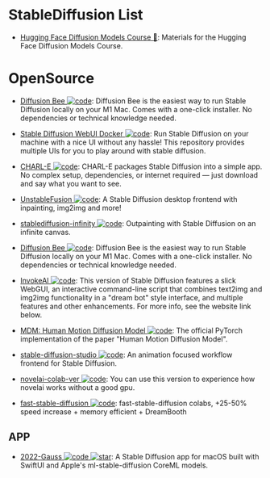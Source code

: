 # StableDiffusion List

- [Hugging Face Diffusion Models Course 🎥](https://github.com/huggingface/diffusion-models-class): Materials for the Hugging Face Diffusion Models Course.

# OpenSource

- [Diffusion Bee ![code](https://martrix-usa.oss-accelerate.aliyuncs.com/logo/code.svg)](https://github.com/divamgupta/diffusionbee-stable-diffusion-ui): Diffusion Bee is the easiest way to run Stable Diffusion locally on your M1 Mac. Comes with a one-click installer. No dependencies or technical knowledge needed.

- [Stable Diffusion WebUI Docker ![code](https://martrix-usa.oss-accelerate.aliyuncs.com/logo/code.svg)](https://github.com/AbdBarho/stable-diffusion-webui-docker): Run Stable Diffusion on your machine with a nice UI without any hassle! This repository provides multiple UIs for you to play around with stable diffusion.

- [CHARL-E ![code](https://martrix-usa.oss-accelerate.aliyuncs.com/logo/code.svg)](https://www.charl-e.com/): CHARL-E packages Stable Diffusion into a simple app. No complex setup, dependencies, or internet required — just download and say what you want to see.

- [UnstableFusion ![code](https://martrix-usa.oss-accelerate.aliyuncs.com/logo/code.svg)](https://github.com/ahrm/UnstableFusion): A Stable Diffusion desktop frontend with inpainting, img2img and more!

- [stablediffusion-infinity ![code](https://martrix-usa.oss-accelerate.aliyuncs.com/logo/code.svg)](https://github.com/lkwq007/stablediffusion-infinity): Outpainting with Stable Diffusion on an infinite canvas.

- [Diffusion Bee ![code](https://martrix-usa.oss-accelerate.aliyuncs.com/logo/code.svg)](https://github.com/divamgupta/diffusionbee-stable-diffusion-ui): Diffusion Bee is the easiest way to run Stable Diffusion locally on your M1 Mac. Comes with a one-click installer. No dependencies or technical knowledge needed.

- [InvokeAI ![code](https://martrix-usa.oss-accelerate.aliyuncs.com/logo/code.svg)](https://github.com/invoke-ai/InvokeAI): This version of Stable Diffusion features a slick WebGUI, an interactive command-line script that combines text2img and img2img functionality in a "dream bot" style interface, and multiple features and other enhancements. For more info, see the website link below.

- [MDM: Human Motion Diffusion Model ![code](https://martrix-usa.oss-accelerate.aliyuncs.com/logo/code.svg)](https://github.com/GuyTevet/motion-diffusion-model): The official PyTorch implementation of the paper "Human Motion Diffusion Model".

- [stable-diffusion-studio ![code](https://martrix-usa.oss-accelerate.aliyuncs.com/logo/code.svg)](https://github.com/amotile/stable-diffusion-studio): An animation focused workflow frontend for Stable Diffusion.

- [novelai-colab-ver ![code](https://martrix-usa.oss-accelerate.aliyuncs.com/logo/code.svg)](https://github.com/JingShing/novelai-colab-ver): You can use this version to experience how novelai works without a good gpu.

- [fast-stable-diffusion ![code](https://martrix-usa.oss-accelerate.aliyuncs.com/logo/code.svg)](https://github.com/TheLastBen/fast-stable-diffusion): fast-stable-diffusion colabs, +25-50% speed increase + memory efficient + DreamBooth

## APP

- [2022-Gauss ![code](https://martrix-usa.oss-accelerate.aliyuncs.com/logo/code.svg) ![star](https://img.shields.io/github/stars/justjake/Gauss)](https://github.com/justjake/Gauss): A Stable Diffusion app for macOS built with SwiftUI and Apple's ml-stable-diffusion CoreML models.
